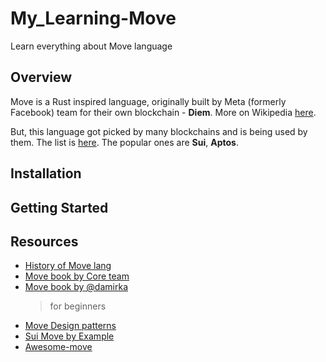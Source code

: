 # My_Learning-Move

Learn everything about Move language

## Overview

Move is a Rust inspired language, originally built by Meta (formerly Facebook) team for their own blockchain - **Diem**. More on Wikipedia [here](<https://en.wikipedia.org/wiki/Diem_(digital_currency)>).

But, this language got picked by many blockchains and is being used by them. The list is [here](https://github.com/MystenLabs/awesome-move#move-powered-blockchains). The popular ones are **Sui**, **Aptos**.

## Installation

## Getting Started

## Resources

- [History of Move lang](<https://en.wikipedia.org/wiki/Diem_(digital_currency)>)
- [Move book by Core team](https://move-language.github.io/move/)
- [Move book by @damirka](https://move-book.com/)
  > for beginners
- [Move Design patterns](https://www.move-patterns.com/)
- [Sui Move by Example](https://examples.sui.io/index.html)
- [Awesome-move](https://github.com/MystenLabs/awesome-move)
